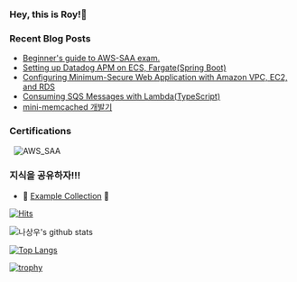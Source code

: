 ### Hey, this is Roy!👋

### Recent Blog Posts

- [Beginner's guide to AWS-SAA exam.](https://dev.to/aws-builders/beginners-guide-to-aws-saa-exam-fcn)
- [Setting up Datadog APM on ECS, Fargate(Spring Boot)](https://dev.to/aws-builders/setting-up-datadog-apm-on-ecs-fargatespring-boot-4ema)
- [Configuring Minimum-Secure Web Application with Amazon VPC, EC2, and RDS](https://dev.to/aws-builders/configuring-private-web-application-with-amazon-vpc-ec2-and-rds-5eii)
- [Consuming SQS Messages with Lambda(TypeScript)](https://dev.to/aws-builders/consuming-sqs-messages-with-lambdatypescript-1gck)
- [mini-memcached 개발기](https://medium.com/daangn/%EB%8B%A8%EC%9C%84-%ED%85%8C%EC%8A%A4%ED%8A%B8%EB%A5%BC-%EC%9C%84%ED%95%9C-mini-memcached-%EA%B0%9C%EB%B0%9C%EA%B8%B0-732bf2bb9e)

### Certifications
  
![AWS_SAA](https://images.credly.com/size/220x220/images/0e284c3f-5164-4b21-8660-0d84737941bc/image.png) 

### 지식을 공유하자!!!

- 🥳 [Example Collection](https://github.com/Example-Collection) 🥳


[![Hits](https://hits.seeyoufarm.com/api/count/incr/badge.svg?url=https%3A%2F%2Fgithub.com%2Fsangw-w0o)](https://hits.seeyoufarm.com)

![나상우's github stats](https://github-readme-stats.vercel.app/api?username=sang-w0o&show_icons=true&theme=github_dark)

[![Top Langs](https://github-readme-stats.vercel.app/api/top-langs/?username=sang-w0o&layout=compact)](https://github.com/sang-w0o/github-readme-stats)

[![trophy](https://github-profile-trophy.vercel.app/?username=sang-w0o&theme=onedark)](https://github.com/sang-w0o/github-profile-trophy)

